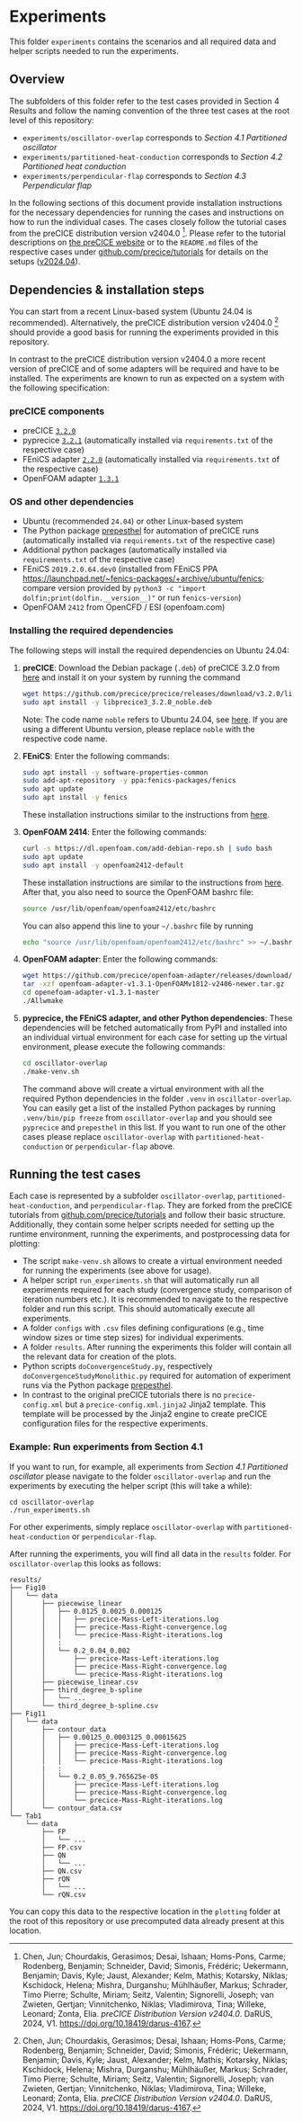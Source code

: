 # Experiments

This folder `experiments` contains the scenarios and all required data and helper scripts needed to run the experiments.

## Overview

The subfolders of this folder refer to the test cases provided in Section 4 Results and follow the naming convention of the three test cases at the root level of this repository:

* `experiments/oscillator-overlap` corresponds to *Section 4.1 Partitioned oscillator*
* `experiments/partitioned-heat-conduction` corresponds to *Section 4.2 Partitioned heat conduction*
* `experiments/perpendicular-flap` corresponds to *Section 4.3 Perpendicular flap*

In the following sections of this document provide installation instructions for the necessary dependencies for running the cases and instructions on how to run the individual cases. The cases closely follow the tutorial cases from the preCICE distribution version v2404.0 [^Chen2024]. Please refer to the tutorial descriptions on [the preCICE website](https://precice.org/tutorials.html) or to the `README.md` files of the respective cases under [github.com/precice/tutorials](github.com/precice/tutorials) for details on the setups ([v2024.04](https://github.com/precice/tutorials/tree/v202404.0)).

## Dependencies & installation steps

You can start from a recent Linux-based system (Ubuntu 24.04 is recommended). Alternatively, the preCICE distribution version v2404.0 [^Chen2024] should provide a good basis for running the experiments provided in this repository.

In contrast to the preCICE distribution version v2404.0 a more recent version of preCICE and of some adapters will be required and have to be installed. The experiments are known to run as expected on a system with the following specification:

### preCICE components

* preCICE [`3.2.0`](https://github.com/precice/precice/releases/tag/v3.2.0)
* pyprecice [`3.2.1`](https://github.com/precice/python-bindings/releases/tag/v3.2.1) (automatically installed via `requirements.txt` of the respective case)
* FEniCS adapter [`2.2.0`](https://github.com/precice/fenics-adapter/releases/tag/v2.2.0) (automatically installed via `requirements.txt` of the respective case)
* OpenFOAM adapter [`1.3.1`](https://github.com/precice/openfoam-adapter/releases/tag/v1.3.1)

### OS and other dependencies

* Ubuntu (recommended `24.04`) or other Linux-based system
* The Python package [prepesthel](https://pypi.org/project/prepesthel/) for automation of preCICE runs (automatically installed via `requirements.txt` of the respective case)
* Additional python packages (automatically installed via `requirements.txt` of the respective case)
* FEniCS `2019.2.0.64.dev0` (installed from FEniCS PPA https://launchpad.net/~fenics-packages/+archive/ubuntu/fenics; compare version provided by `python3 -c "import dolfin;print(dolfin.__version__)"` or run `fenics-version`)
* OpenFOAM `2412` from OpenCFD / ESI (openfoam.com)

### Installing the required dependencies

The following steps will install the required dependencies on Ubuntu 24.04:

1. **preCICE**: Download the Debian package (`.deb`) of preCICE 3.2.0 from [here](https://github.com/precice/precice/releases/tag/v3.2.0) and install it on your system by running the command

   ```sh
   wget https://github.com/precice/precice/releases/download/v3.2.0/libprecice3_3.2.0_noble.deb
   sudo apt install -y libprecice3_3.2.0_noble.deb
   ```

   Note: The code name `noble` refers to Ubuntu 24.04, see [here](https://documentation.ubuntu.com/project/release-team/list-of-releases/). If you are using a different Ubuntu version, please replace `noble` with the respective code name.

2. **FEniCS**: Enter the following commands:

   ```sh
   sudo apt install -y software-properties-common
   sudo add-apt-repository -y ppa:fenics-packages/fenics
   sudo apt update
   sudo apt install -y fenics
   ```

   These installation instructions similar to the instructions from [here](https://fenicsproject.org/download/archive/).

3. **OpenFOAM 2414**: Enter the following commands:

   ```sh
   curl -s https://dl.openfoam.com/add-debian-repo.sh | sudo bash
   sudo apt update
   sudo apt install -y openfoam2412-default
   ```

   These installation instructions are similar to the instructions from [here](https://develop.openfoam.com/Development/openfoam/-/wikis/precompiled/debian). After that, you also need to source the OpenFOAM bashrc file:

   ```sh
   source /usr/lib/openfoam/openfoam2412/etc/bashrc
   ```

   You can also append this line to your `~/.bashrc` file by running

   ```sh
   echo "source /usr/lib/openfoam/openfoam2412/etc/bashrc" >> ~/.bashrc
   ```

4. **OpenFOAM adapter**: Enter the following commands:

    ```sh
    wget https://github.com/precice/openfoam-adapter/releases/download/v1.3.1/openfoam-adapter-v1.3.1-OpenFOAMv1812-v2406-newer.tar.gz
    tar -xzf openfoam-adapter-v1.3.1-OpenFOAMv1812-v2406-newer.tar.gz
    cd openefoam-adapter-v1.3.1-master
    ./Allwmake
    ```

5. **pyprecice, the FEniCS adapter, and other Python dependencies**: These dependencies will be fetched automatically from PyPI and installed into an individual virtual environment for each case for setting up the virtual environment, please execute the following commands:

   ```sh
   cd oscillator-overlap
   ./make-venv.sh
   ```

   The command above will create a virtual environment with all the required Python dependencies in the folder `.venv` in `oscillator-overlap`. You can easily get a list of the installed Python packages by running `.venv/bin/pip freeze` from `oscillator-overlap` and you should see `pyprecice` and `prepesthel` in this list. If you want to run one of the other cases please replace `oscillator-overlap` with `partitioned-heat-conduction` or `perpendicular-flap` above.

## Running the test cases

Each case is represented by a subfolder `oscillator-overlap`, `partitioned-heat-conduction`, and `perpendicular-flap`. They are forked from the preCICE tutorials from [github.com/precice/tutorials](github.com/precice/tutorials) and follow their basic structure. Additionally, they contain some helper scripts needed for setting up the runtime environment, running the experiments, and postprocessing data for plotting:

* The script `make-venv.sh` allows to create a virtual environment needed for running the experiments (see above for usage).
* A helper script `run_experiments.sh` that will automatically run all experiments required for each study (convergence study, comparison of iteration numbers etc.). It is recommended to navigate to the respective folder and run this script. This should automatically execute all experiments.
* A folder `configs` with `.csv` files defining configurations (e.g., time window sizes or time step sizes) for individual experiments.
* A folder `results`. After running the experiments this folder will contain all the relevant data for creation of the plots.
* Python scripts `doConvergenceStudy.py`, respectively `doConvergenceStudyMonolithic.py` required for automation of experiment runs via the Python package [prepesthel](https://pypi.org/project/prepesthel/).
* In contrast to the original preCICE tutorials there is no `precice-config.xml` but a `precice-config.xml.jinja2` Jinja2 template. This template will be processed by the Jinja2 engine to create preCICE configuration files for the respective experiments.

### Example: Run experiments from Section 4.1

If you want to run, for example, all experiments from *Section 4.1 Partitioned oscillator* please navigate to the folder `oscillator-overlap` and run the experiments by executing the helper script (this will take a while):

```
cd oscillator-overlap
./run_experiments.sh
```

For other experiments, simply replace `oscillator-overlap` with `partitioned-heat-conduction` or `perpendicular-flap`.

After running the experiments, you will find all data in the `results` folder. For `oscillator-overlap` this looks as follows:

```
results/
├── Fig10
│   └── data
│       ├── piecewise_linear
│       │   ├── 0.0125_0.0025_0.000125
│       │   │   ├── precice-Mass-Left-iterations.log
│       │   │   ├── precice-Mass-Right-convergence.log
│       │   │   └── precice-Mass-Right-iterations.log
│       │   :
│       │   └── 0.2_0.04_0.002
│       │       ├── precice-Mass-Left-iterations.log
│       │       ├── precice-Mass-Right-convergence.log
│       │       └── precice-Mass-Right-iterations.log
│       ├── piecewise_linear.csv
│       ├── third_degree_b-spline
│       │   └── ...
│       └── third_degree_b-spline.csv
├── Fig11
│   └── data
│       ├── contour_data
│       │   ├── 0.00125_0.0003125_0.00015625
│       │   │   ├── precice-Mass-Left-iterations.log
│       │   │   ├── precice-Mass-Right-convergence.log
│       │   │   └── precice-Mass-Right-iterations.log
│       |   :
│       │   └── 0.2_0.05_9.765625e-05
│       │       ├── precice-Mass-Left-iterations.log
│       │       ├── precice-Mass-Right-convergence.log
│       │       └── precice-Mass-Right-iterations.log
│       └── contour_data.csv
└── Tab1
    └── data
        ├── FP
        │   └── ...
        ├── FP.csv
        ├── QN
        │   └── ...
        ├── QN.csv
        ├── rQN
        │   └── ...
        └── rQN.csv
```

You can copy this data to the respective location in the `plotting` folder at the root of this repository or use precomputed data already present at this location.

[^Chen2024]: Chen, Jun; Chourdakis, Gerasimos; Desai, Ishaan; Homs-Pons, Carme; Rodenberg, Benjamin; Schneider, David; Simonis, Frédéric; Uekermann, Benjamin; Davis, Kyle; Jaust, Alexander; Kelm, Mathis; Kotarsky, Niklas; Kschidock, Helena; Mishra, Durganshu; Mühlhäußer, Markus; Schrader, Timo Pierre; Schulte, Miriam; Seitz, Valentin; Signorelli, Joseph; van Zwieten, Gertjan; Vinnitchenko, Niklas; Vladimirova, Tina; Willeke, Leonard; Zonta, Elia. *preCICE Distribution Version v2404.0*. DaRUS, 2024, V1. https://doi.org/10.18419/darus-4167.
